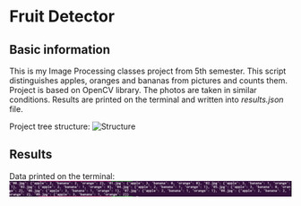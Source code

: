 # **Fruit Detector** 

## Basic information
This is my Image Processing classes project from 5th semester.
This script distinguishes apples, oranges and bananas from pictures and counts them.
Project is based on OpenCV library. The photos are taken in similar conditions.
Results are printed on the terminal and written into *results.json* file.

Project tree structure:
![Structure](readme_files/tree.png)

## Results
Data printed on the terminal:
![Terminal results](readme_files/terminal.png)




